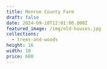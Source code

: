```yaml
---
title: Monroe County Farm
draft: false
date: 2024-09-10T12:01:00.000Z
featured_image: /img/old-houses.jpg
collections:
  - trees-and-woods
height: 16
width: 18
price: 600
---
```

